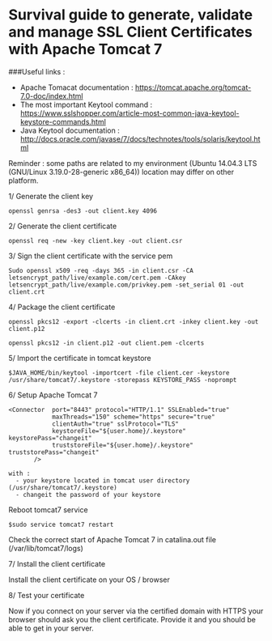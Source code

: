 # Survival guide to generate, validate and manage SSL Client Certificates with Apache Tomcat 7

###Useful links : 
- Apache Tomacat documentation : https://tomcat.apache.org/tomcat-7.0-doc/index.html
- The most important Keytool command : https://www.sslshopper.com/article-most-common-java-keytool-keystore-commands.html
- Java Keytool documentation : http://docs.oracle.com/javase/7/docs/technotes/tools/solaris/keytool.html

Reminder : some paths are related to my environment (Ubuntu 14.04.3 LTS (GNU/Linux 3.19.0-28-generic x86_64)) location may differ on other platform.

1/ Generate the client key

	openssl genrsa -des3 -out client.key 4096

2/ Generate the client certificate

	openssl req -new -key client.key -out client.csr

3/ Sign the client certificate with the service pem

	Sudo openssl x509 -req -days 365 -in client.csr -CA letsencrypt_path/live/example.com/cert.pem -CAkey letsencrypt_path/live/example.com/privkey.pem -set_serial 01 -out client.crt

4/ Package the client certificate

	openssl pkcs12 -export -clcerts -in client.crt -inkey client.key -out client.p12

	openssl pkcs12 -in client.p12 -out client.pem -clcerts

5/ Import the certificate in tomcat keystore

	$JAVA_HOME/bin/keytool -importcert -file client.cer -keystore /usr/share/tomcat7/.keystore -storepass KEYSTORE_PASS -noprompt
	
6/ Setup Apache Tomcat 7

	<Connector 	port="8443" protocol="HTTP/1.1" SSLEnabled="true"
				maxThreads="150" scheme="https" secure="true"
				clientAuth="true" sslProtocol="TLS" 
				keystoreFile="${user.home}/.keystore" keystorePass="changeit"
				truststoreFile="${user.home}/.keystore" truststorePass="changeit"
	       />
		   
	with : 
	  - your keystore located in tomcat user directory (/usr/share/tomcat7/.keystore)
	  - changeit the password of your keystore
	  
Reboot tomcat7 service

	$sudo service tomcat7 restart
	
Check the correct start of Apache Tomcat 7 in catalina.out file (/var/lib/tomcat7/logs)

7/ Install the client certificate

Install the client certificate on your OS / browser

8/ Test your certificate

Now if you connect on your server via the certified domain with HTTPS your browser should ask you the client certificate. Provide it and you should be able to get in your server.